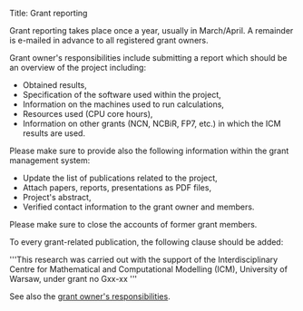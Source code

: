 Title: Grant reporting

Grant reporting takes place once a year, usually in March/April. A
remainder is e-mailed in advance to all registered grant owners.

Grant owner's responsibilities include submitting a report which
should be an overview of the project including:

  - Obtained results,
  - Specification of the software used within the project,
  - Information on the machines used to run calculations,
  - Resources used (CPU core hours),
  - Information on other grants (NCN, NCBiR, FP7, etc.) in which the ICM results are used.

Please make sure to provide also the following information within the
grant management system:

  - Update the list of publications related to the project,
  - Attach papers, reports, presentations as PDF files,
  - Project's abstract,
  - Verified contact information to the grant owner and members.

Please make sure to close the accounts of former grant members.

To every grant-related publication, the following clause should be added:

  '''This research was carried out with the support of the
Interdisciplinary Centre for Mathematical and Computational Modelling
(ICM), University of Warsaw, under grant no Gxx-xx '''

See also the [grant owner's
responsibilities](./en_kierownik_oraz_nowi_wspolwykonawcy_grantu.md).